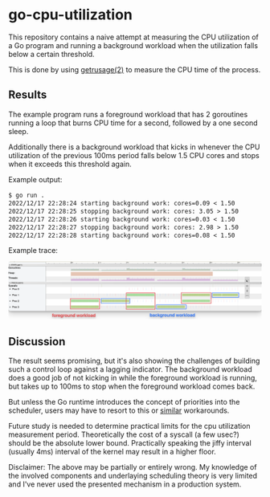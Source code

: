 # go-cpu-utilization

This repository contains a naive attempt at measuring the CPU utilization of a
Go program and running a background workload when the utilization falls below a
certain threshold.

This is done by using [getrusage(2)](https://man7.org/linux/man-pages/man2/getrusage.2.html)
to measure the CPU time of the process.

## Results

The example program runs a foreground workload that has 2 goroutines running a
loop that burns CPU time for a second, followed by a one second sleep.

Additionally there is a background workload that kicks in whenever the CPU
utilization of the previous 100ms period falls below 1.5 CPU cores and stops
when it exceeds this threshold again.

Example output:

```
$ go run .
2022/12/17 22:28:24 starting background work: cores=0.09 < 1.50
2022/12/17 22:28:25 stopping background work: cores: 3.05 > 1.50
2022/12/17 22:28:26 starting background work: cores=0.03 < 1.50
2022/12/17 22:28:27 stopping background work: cores: 2.98 > 1.50
2022/12/17 22:28:28 starting background work: cores=0.08 < 1.50
```

Example trace:

![](./trace.png)

## Discussion

The result seems promising, but it's also showing the challenges of building
such a control loop against a lagging indicator. The background workload does a
good job of not kicking in while the foreground workload is running, but takes
up to 100ms to stop when the foreground workload comes back.

But unless the Go runtime introduces the concept of priorities into the
scheduler, users may have to resort to this or [similar](https://www.cockroachlabs.com/blog/rubbing-control-theory/) workarounds.

Future study is needed to determine practical limits for the cpu utilization
measurement period. Theoretically the cost of a syscall (a few usec?) should be
the absolute lower bound. Practically speaking the jiffy interval (usually 4ms)
interval of the kernel may result in a higher floor.

Disclaimer: The above may be partially or entirely wrong. My knowledge of the
involved components and underlaying scheduling theory is very limited and I've
never used the presented mechanism in a production system.
